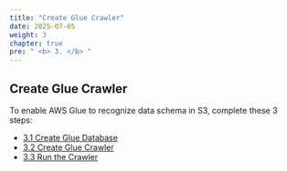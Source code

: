 ```yaml
---
title: "Create Glue Crawler"
date: 2025-07-05
weight: 3
chapter: true
pre: " <b> 3. </b> "
---
```


## Create Glue Crawler

To enable AWS Glue to recognize data schema in S3, complete these 3 steps:

- [3.1 Create Glue Database](./3.1-create-glue-database)
- [3.2 Create Glue Crawler](./3.2-create-glue-crawler)
- [3.3 Run the Crawler](./3.3-run-crawler)
